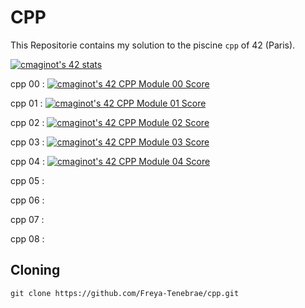# CPP

This Repositorie contains my solution to the piscine `cpp` of 42 (Paris).

[![cmaginot's 42 stats](https://badge42.vercel.app/api/v2/cl1s5sord008509mlo7xr33zy/stats?cursusId=21&coalitionId=45)](https://github.com/JaeSeoKim/badge42)

cpp 00 : [![cmaginot's 42 CPP Module 00 Score](https://badge42.vercel.app/api/v2/cl1s5sord008509mlo7xr33zy/project/2576718)](https://github.com/JaeSeoKim/badge42) 

cpp 01 : [![cmaginot's 42 CPP Module 01 Score](https://badge42.vercel.app/api/v2/cl1s5sord008509mlo7xr33zy/project/2586048)](https://github.com/JaeSeoKim/badge42) 

cpp 02 : [![cmaginot's 42 CPP Module 02 Score](https://badge42.vercel.app/api/v2/cl1s5sord008509mlo7xr33zy/project/2588791)](https://github.com/JaeSeoKim/badge42) 

cpp 03 : [![cmaginot's 42 CPP Module 03 Score](https://badge42.vercel.app/api/v2/cl1s5sord008509mlo7xr33zy/project/2592086)](https://github.com/JaeSeoKim/badge42)

cpp 04 : [![cmaginot's 42 CPP Module 04 Score](https://badge42.vercel.app/api/v2/cl1s5sord008509mlo7xr33zy/project/2717335)](https://github.com/JaeSeoKim/badge42)

cpp 05 : 

cpp 06 : 

cpp 07 : 

cpp 08 : 

## Cloning

```shell
git clone https://github.com/Freya-Tenebrae/cpp.git
```
